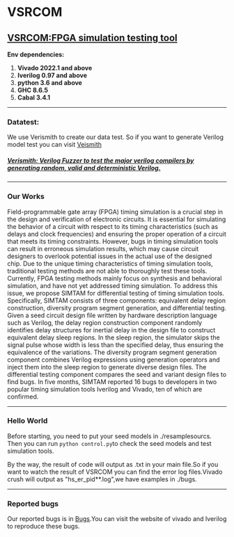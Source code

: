 # VSRCOM
## [VSRCOM:FPGA simulation testing tool](https://github.com/cemery123/VSRCOM/edit/main/README.md)
**Env dependencies:**
1. **Vivado 2022.1 and above**
2. **Iverilog 0.97 and above**
3. **python 3.6 and above**
4. **GHC 8.6.5**
5. **Cabal 3.4.1**
***
### Datatest:
We use Verismith to create our data test. So if you want to generate Verilog model test you can visit [Veismith](https://github.com/ymherklotz/verismith)

##### [Verismith: Verilog Fuzzer to test the major verilog compilers by generating random, valid and deterministic Verilog.](https://github.com/ymherklotz/verismith)
***
### Our Works
Field-programmable gate array (FPGA) timing simulation is a crucial step in the design and verification of electronic circuits. It is essential for simulating the behavior of a circuit with respect to its timing characteristics (such as delays and clock frequencies) and ensuring the proper operation of a circuit that meets its timing constraints. However, bugs in timing simulation tools can result in erroneous simulation results, which may cause circuit designers to overlook potential issues in the actual use of the designed chip. Due to the unique timing characteristics of timing simulation tools, traditional testing methods are not able to thoroughly test these tools. Currently, FPGA testing methods mainly focus on synthesis and behavioral simulation, and have not yet addressed timing simulation. To address this issue, we propose SIMTAM for differential testing of timing simulation tools. Specifically, SIMTAM consists of three components: equivalent delay region construction, diversity program segment generation, and differential testing. Given a seed circuit design file written by hardware description language such as Verilog, the delay region construction component randomly identifies delay structures for inertial delay in the design file to construct equivalent delay sleep regions. In the sleep region, the simulator skips the signal pulse whose width is less than the specified delay, thus ensuring the equivalence of the variations. The diversity program segment generation component combines Verilog expressions using generation operators and inject them into the sleep region to generate diverse design files. The differential testing component compares the seed and variant design files to find bugs. In five months, SIMTAM reported 16 bugs to developers in two popular timing simulation tools Iverilog and Vivado, ten of which are confirmed.

***
### Hello World
Before starting, you need to put your seed models in ./resamplesourcs. Then you can run ```python control.py```to check the seed models and test simulation tools.

By the way, the result of code will output as .txt in your main file.So if you want to watch the result of VSRCOM you can find the error log
files.Vivado crush will output as "hs_er_pid**.log",we have examples in ./bugs.


***
### Reported bugs
Our reported bugs is in [Bugs](https://github.com/cemery123/VSRCOM/edit/main/bug).You can visit the website of vivado and Iverilog to reproduce these bugs.
